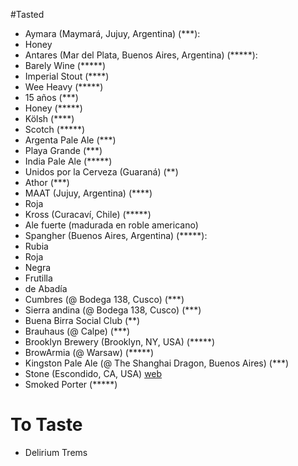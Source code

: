 #Tasted

- Aymara (Maymará, Jujuy, Argentina) (***):
 - Honey
- Antares (Mar del Plata, Buenos Aires, Argentina)  (*****):
 - Barely Wine (*****)
 - Imperial Stout (****)
 - Wee Heavy (*****)
 - 15 años (***)
 - Honey (*****)
 - Kölsh (****)
 - Scotch (*****)
 - Argenta Pale Ale (***)
 - Playa Grande (***)
 - India Pale Ale (*****)
 - Unidos por la Cerveza (Guaraná) (**)
- Athor (***)
- MAAT (Jujuy, Argentina) (****)
 - Roja
- Kross (Curacaví, Chile) (*****)
 - Ale fuerte (madurada en roble americano)
- Spangher (Buenos Aires, Argentina) (*****):
 - Rubia
 - Roja
 - Negra
 - Frutilla
 - de Abadía
- Cumbres (@ Bodega 138, Cusco) (***)
- Sierra andina (@ Bodega 138, Cusco) (***)
- Buena Birra Social Club (**)
- Brauhaus (@ Calpe) (***)
- Brooklyn Brewery (Brooklyn, NY, USA) (*****)
- BrowArmia (@ Warsaw) (*****)
- Kingston Pale Ale (@ The Shanghai Dragon, Buenos Aires) (***)
- Stone (Escondido, CA, USA) [web](http://www.stonebrewing.com)
 - Smoked Porter (*****)

# To Taste

- Delirium Trems
